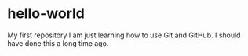 # hello-world
My first repository
I am just learning how to use Git and GitHub. I should have done this a long time ago. 
